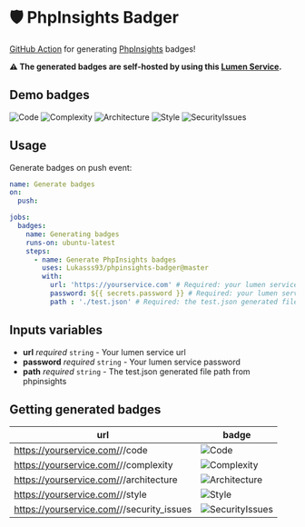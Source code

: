 # 🛡 PhpInsights Badger
[GitHub Action](https://github.com/features/actions) for generating [PhpInsights](https://github.com/nunomaduro/phpinsights) badges!

**⚠ The generated badges are self-hosted by using this [Lumen Service](https://github.com/Lukasss93/phpinsights-badger-server).**

## Demo badges
![Code](https://img.shields.io/badge/PHPInsights%20%7C%20Code%20-85.9%25-success.svg)
![Complexity](https://img.shields.io/badge/PHPInsights%20%7C%20Complexity%20-74.2%25-yellow.svg)
![Architecture](https://img.shields.io/badge/PHPInsights%20%7C%20Architecture%20-82.6%25-success.svg)
![Style](https://img.shields.io/badge/PHPInsights%20%7C%20Style%20-89.1%25-success.svg)
![SecurityIssues](https://img.shields.io/badge/PHPInsights%20%7C%20Security%20Issues%20-5-red.svg)

## Usage
Generate badges on push event:
```yaml
name: Generate badges
on:
  push:

jobs:
  badges:
    name: Generating badges
    runs-on: ubuntu-latest
    steps:
      - name: Generate PhpInsights badges
        uses: Lukasss93/phpinsights-badger@master
        with:
          url: 'https://yourservice.com' # Required: your lumen service url 
          password: ${{ secrets.password }} # Required: your lumen service password 
          path : './test.json' # Required: the test.json generated file path from phpinsights

```

## Inputs variables

- **url** *required* `string` - Your lumen service url 
- **password** *required* `string` - Your lumen service password 
- **path** *required* `string` - The test.json generated file path from phpinsights

## Getting generated badges
|url|badge|
|---|-----|
|https://yourservice.com/<author>/<repo>/code|![Code](https://img.shields.io/badge/PHPInsights%20%7C%20Code%20-85.9%25-success.svg)|
|https://yourservice.com/<author>/<repo>/complexity|![Complexity](https://img.shields.io/badge/PHPInsights%20%7C%20Complexity%20-74.2%25-yellow.svg)|
|https://yourservice.com/<author>/<repo>/architecture|![Architecture](https://img.shields.io/badge/PHPInsights%20%7C%20Architecture%20-82.6%25-success.svg)|
|https://yourservice.com/<author>/<repo>/style|![Style](https://img.shields.io/badge/PHPInsights%20%7C%20Style%20-89.1%25-success.svg)|
|https://yourservice.com/<author>/<repo>/security_issues|![SecurityIssues](https://img.shields.io/badge/PHPInsights%20%7C%20Security%20Issues%20-5-red.svg)|